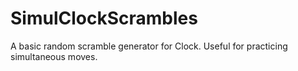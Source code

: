 # SimulClockScrambles
A basic random scramble generator for Clock. Useful for practicing simultaneous moves.
